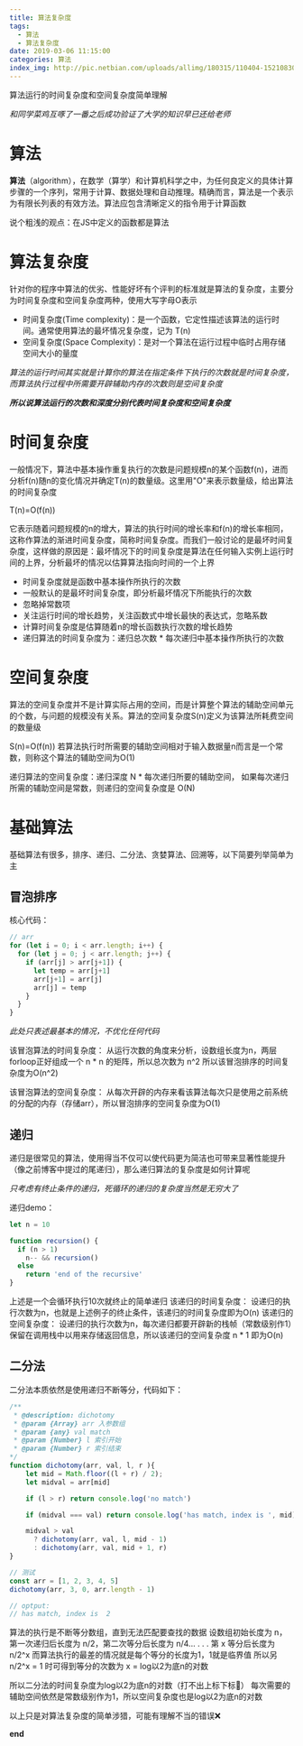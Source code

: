 ```yaml
---
title: 算法复杂度
tags:
  - 算法
  - 算法复杂度
date: 2019-03-06 11:15:00
categories: 算法
index_img: http://pic.netbian.com/uploads/allimg/180315/110404-1521083044b19d.jpg
---
```

算法运行的时间复杂度和空间复杂度简单理解
<!-- more -->
*和同学菜鸡互啄了一番之后成功验证了大学的知识早已还给老师*

# 算法
**算法**（algorithm），在数学（算学）和计算机科学之中，为任何良定义的具体计算步骤的一个序列，常用于计算、数据处理和自动推理。精确而言，算法是一个表示为有限长列表的有效方法。算法应包含清晰定义的指令用于计算函数

说个粗浅的观点：在JS中定义的函数都是算法

# 算法复杂度
针对你的程序中算法的优劣、性能好坏有个评判的标准就是算法的复杂度，主要分为时间复杂度和空间复杂度两种，使用大写字母O表示

- 时间复杂度(Time complexity)：是一个函数，它定性描述该算法的运行时间。通常使用算法的最坏情况复杂度，记为 T(n)
- 空间复杂度(Space Complexity)：是对一个算法在运行过程中临时占用存储空间大小的量度

*算法的运行时间其实就是计算你的算法在指定条件下执行的次数就是时间复杂度，而算法执行过程中所需要开辟辅助内存的次数则是空间复杂度*

***所以说算法运行的次数和深度分别代表时间复杂度和空间复杂度***

# 时间复杂度
一般情况下，算法中基本操作重复执行的次数是问题规模n的某个函数f(n)，进而分析f(n)随n的变化情况并确定T(n)的数量级。这里用"O"来表示数量级，给出算法的时间复杂度

T(n)=O(f(n))

它表示随着问题规模的n的增大，算法的执行时间的增长率和f(n)的增长率相同，这称作算法的渐进时间复杂度，简称时间复杂度。而我们一般讨论的是最坏时间复杂度，这样做的原因是：最坏情况下的时间复杂度是算法在任何输入实例上运行时间的上界，分析最坏的情况以估算算法指向时间的一个上界
- 时间复杂度就是函数中基本操作所执行的次数
- 一般默认的是最坏时间复杂度，即分析最坏情况下所能执行的次数
- 忽略掉常数项
- 关注运行时间的增长趋势，关注函数式中增长最快的表达式，忽略系数
- 计算时间复杂度是估算随着n的增长函数执行次数的增长趋势
- 递归算法的时间复杂度为：递归总次数 * 每次递归中基本操作所执行的次数

# 空间复杂度
算法的空间复杂度并不是计算实际占用的空间，而是计算整个算法的辅助空间单元的个数，与问题的规模没有关系。算法的空间复杂度S(n)定义为该算法所耗费空间的数量级

S(n)=O(f(n)) 若算法执行时所需要的辅助空间相对于输入数据量n而言是一个常数，则称这个算法的辅助空间为O(1)

递归算法的空间复杂度：递归深度 N * 每次递归所要的辅助空间， 如果每次递归所需的辅助空间是常数，则递归的空间复杂度是 O(N)

# 基础算法
基础算法有很多，排序、递归、二分法、贪婪算法、回溯等，以下简要列举简单为主

## 冒泡排序
核心代码：
```js
// arr
for (let i = 0; i < arr.length; i++) {
  for (let j = 0; j < arr.length; j++) {
    if (arr[j] > arr[j+1]) {
      let temp = arr[j+1]
      arr[j+1] = arr[j]
      arr[j] = temp
    }
  }
}
```
*此处只表述最基本的情况，不优化任何代码*

该冒泡算法的时间复杂度：
从运行次数的角度来分析，设数组长度为n，两层forloop正好组成一个 n * n 的矩阵，所以总次数为 n^2
所以该冒泡排序的时间复杂度为O(n^2)

该冒泡算法的空间复杂度：
从每次开辟的内存来看该算法每次只是使用之前系统的分配的内存（存储arr），所以冒泡排序的空间复杂度为O(1)

## 递归
递归是很常见的算法，使用得当不仅可以使代码更为简洁也可带来显著性能提升（像之前博客中提过的尾递归），那么递归算法的复杂度是如何计算呢

*只考虑有终止条件的递归，死循环的递归的复杂度当然是无穷大了*

递归demo：
```js
let n = 10

function recursion() {
  if (n > 1)
    n-- && recursion()
  else
    return 'end of the recursive'
}
```
上述是一个会循环执行10次就终止的简单递归
该递归的时间复杂度：
设递归的执行次数为n，也就是上述例子的终止条件，该递归的时间复杂度即为O(n)
该递归的空间复杂度：
设递归的执行次数为n，每次递归都要开辟新的栈帧（常数级别作1）保留在调用栈中以用来存储返回信息，所以该递归的空间复杂度 n * 1 即为O(n)

## 二分法
二分法本质依然是使用递归不断等分，代码如下：

```js
/**
 * @description: dichotomy
 * @param {Array} arr 入参数组
 * @param {any} val match
 * @param {Number} l 索引开始
 * @param {Number} r 索引结束
*/
function dichotomy(arr, val, l, r ){
    let mid = Math.floor((l + r) / 2);
    let midval = arr[mid]

    if (l > r) return console.log('no match')

    if (midval === val) return console.log('has match, index is ', mid)

    midval > val
      ? dichotomy(arr, val, l, mid - 1)
      : dichotomy(arr, val, mid + 1, r)
}

// 测试
const arr = [1, 2, 3, 4, 5]
dichotomy(arr, 3, 0, arr.length - 1)

// optput:
// has match, index is  2
```
算法的执行是不断等分数组，直到无法匹配要查找的数据
设数组初始长度为 n，第一次递归后长度为 n/2，第二次等分后长度为 n/4...
.
.
.
第 x 等分后长度为 n/2^x
而算法执行的最差的情况就是每个等分的长度为1，1就是临界值
所以另 n/2^x = 1 时可得到等分的次数为 x = log以2为底n的对数

所以二分法的时间复杂度为log以2为底n的对数（打不出上标下标🤕）
每次需要的辅助空间依然是常数级别作为1，所以空间复杂度也是log以2为底n的对数


以上只是对算法复杂度的简单涉猎，可能有理解不当的错误❌


**end**